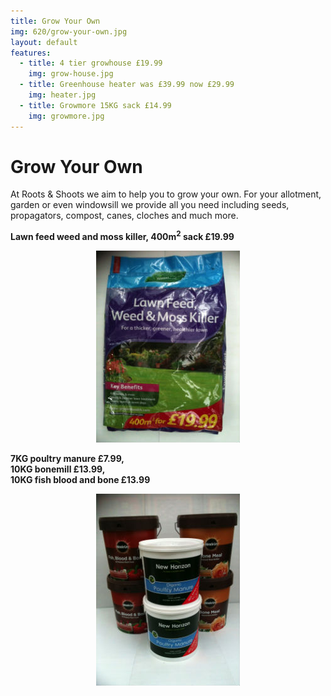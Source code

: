 ```yaml
---
title: Grow Your Own
img: 620/grow-your-own.jpg
layout: default
features:
  - title: 4 tier growhouse £19.99
    img: grow-house.jpg
  - title: Greenhouse heater was £39.99 now £29.99
    img: heater.jpg
  - title: Growmore 15KG sack £14.99
    img: growmore.jpg
---
```



# Grow Your Own

At Roots & Shoots we aim to help you to grow your own. For your allotment, garden or even windowsill we provide all you need including seeds, propagators, compost, canes, cloches and much more.

<div class="row-fluid">
    <div class="span6">
        <p><b>Lawn feed weed and moss killer, 400m<sup>2</sup> sack £19.99</b></p>
        <p><center><img src="img/lawnfeed.jpg" alt="Lawn feed" /></center></p>
    </div>
    <div class="span6">
        <p><b>7KG poultry manure £7.99,<br /> 10KG bonemill £13.99,<br /> 10KG fish blood and bone £13.99</b></p>
        <p><center><img src="img/tubs.jpg" alt="tubs" /></center></p>
    </div>
</div>
